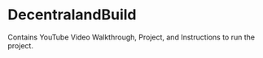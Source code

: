 # DecentralandBuild
Contains YouTube Video Walkthrough, Project, and Instructions to run the project.
